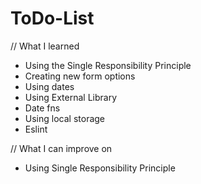 # ToDo-List

// What I learned 
-  Using the Single Responsibility Principle
-  Creating new form options
-  Using dates
-  Using External Library
-  Date fns
-  Using local storage
-  Eslint

// What I can improve on 
-  Using Single Responsibility Principle
